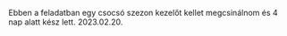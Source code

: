 Ebben a feladatban egy csocsó szezon kezelőt kellet megcsinálnom és 4 nap alatt kész lett.
2023.02.20.
